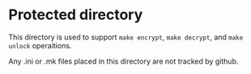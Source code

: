 # Protected directory

This directory is used to support `make encrypt`, `make decrypt`, and `make unlock` operaitions.

Any .ini or .mk files placed in this directory are not tracked by github.

